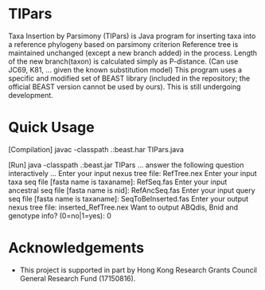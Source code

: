 # TIPars

Taxa Insertion by Parsimony (TIPars) is Java program for inserting taxa into a reference phylogeny based on parsimony criterion 
Reference tree is maintained unchanged (except a new branch added) in the process.
Length of the new branch(taxon) is calculated simply as P-distance. (Can use JC69, K81, ... given the known substitution model)
This program uses a specific and modified set of BEAST library (included in the repository; the official BEAST version cannot be used by ours).
This is still undergoing development.

# Quick Usage
[Compilation]
javac -classpath .:beast.har TIPars.java

[Run]
java -classpath .:beast.jar TIPars
... answer the following question interactively ...
Enter your input nexus tree file: RefTree.nex
Enter your input taxa seq file [fasta name is taxaname]: RefSeq.fas
Enter your input ancestral seq file [fasta name is nid]: RefAncSeq.fas
Enter your input query seq file [fasta name is taxaname]: SeqToBeInserted.fas
Enter your output nexus tree file: inserted_RefTree.nex
Want to output ABQdis, Bnid and genotype info? (0=no|1=yes): 0

# Acknowledgements
- This project is supported in part by Hong Kong Research Grants Council General Research Fund (17150816).
